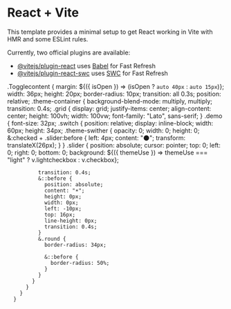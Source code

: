 # React + Vite

This template provides a minimal setup to get React working in Vite with HMR and some ESLint rules.

Currently, two official plugins are available:

- [@vitejs/plugin-react](https://github.com/vitejs/vite-plugin-react/blob/main/packages/plugin-react/README.md) uses [Babel](https://babeljs.io/) for Fast Refresh
- [@vitejs/plugin-react-swc](https://github.com/vitejs/vite-plugin-react-swc) uses [SWC](https://swc.rs/) for Fast Refresh

.Togglecontent {
      margin: ${({ isOpen }) => (isOpen ? `auto 40px` : `auto 15px`)};
      width: 36px;
      height: 20px;
      border-radius: 10px;
      transition: all 0.3s;
      position: relative;
      .theme-container {
        background-blend-mode: multiply, multiply;
        transition: 0.4s;
        .grid {
          display: grid;
          justify-items: center;
          align-content: center;
          height: 100vh;
          width: 100vw;
          font-family: "Lato", sans-serif;
        }
        .demo {
          font-size: 32px;
          .switch {
            position: relative;
            display: inline-block;
            width: 60px;
            height: 34px;
            .theme-swither {
              opacity: 0;
              width: 0;
              height: 0;
              &:checked + .slider:before {
                left: 4px;
                content: "🌑";
                transform: translateX(26px);
              }
            }
            .slider {
              position: absolute;
              cursor: pointer;
              top: 0;
              left: 0;
              right: 0;
              bottom: 0;
              background: ${({ themeUse }) =>
                themeUse === "light" ? v.lightcheckbox : v.checkbox};

              transition: 0.4s;
              &::before {
                position: absolute;
                content: "☀️";
                height: 0px;
                width: 0px;
                left: -10px;
                top: 16px;
                line-height: 0px;
                transition: 0.4s;
              }
              &.round {
                border-radius: 34px;

                &::before {
                  border-radius: 50%;
                }
              }
            }
          }
        }
      }